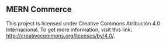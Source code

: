 ## MERN Commerce

This project is licensed under Creative Commons Atribución 4.0 Internacional. To get more information, visit this link: http://creativecommons.org/licenses/by/4.0/.
